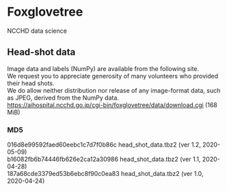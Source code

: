 # Foxglovetree
NCCHD data science

## Head-shot data
Image data and labels (NumPy) are available from the following site.  
We request you to appreciate generosity of many volunteers who provided their head shots.  
We do allow neither distribution nor release of any image-format data, such as JPEG, derived from the NumPy data.  
https://aihospital.ncchd.go.jp/cgi-bin/foxglovetree/data/download.cgi (168 MiB)

### MD5
016d8e99592faed60eebc1c7d7f0b86c  head_shot_data.tbz2 (ver 1.2, 2020-05-09)  
b16082fb6b74446fb626e2ca12a30986  head_shot_data.tbz2 (ver 1.1, 2020-04-28)  
187a68cde3379ed53b6ebc8f90c0ea83  head_shot_data.tbz2 (ver 1.0, 2020-04-24)  
